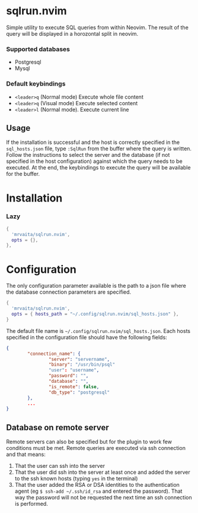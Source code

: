 # sqlrun.nvim
Simple utility to execute SQL queries from within Neovim. The result of the query will be displayed in a horozontal split
in neovim.
### Supported databases
* Postgresql
* Mysql
### Default keybindings
* `<leader>q` (Normal mode) Execute whole file content
* `<leader>q` (Visual mode) Execute selected content
* `<leader>l` (Normal mode). Execute current line
## Usage
If the installation is successful and the host is correctly specified in the `sql_hosts.json` file, type `:SqlRun` from
    the buffer where the query is written. Follow the instructions to select the server and the database
    (if not specified in the host configuration) against which the query needs to be executed.
    At the end, the keybindings to execute the query will be available for the buffer.
# Installation
### Lazy
```lua
{
  'mrvaita/sqlrun.nvim',
  opts = {},
},
```
# Configuration
The only configuration parameter available is the path to a json file where the database connection parameters are
specified.
```lua
{
  'mrvaita/sqlrun.nvim',
  opts = { hosts_path = "~/.config/sqlrun.nvim/sql_hosts.json" },
}
```
The default file name is `~/.config/sqlrun.nvim/sql_hosts.json`. Each hosts specified in the configuration file
should have the following fields:
```json
{
        "connection_name": {
                "server": "servername",
                "binary": "/usr/bin/psql"
                "user": "username",
                "password": "",
                "database": "",
                "is_remote": false,
                "db_type": "postgresql"
        },
        ...
}
```
## Database on remote server
Remote servers can also be specified but for the plugin to work few conditions must be met. Remote queries are
executed via ssh connection and that means:
1. That the user can ssh into the server
2. That the user did ssh into the server at least once and added the server to the ssh known hosts (typing `yes` in the terminal)
3. That the user added the RSA or DSA identities to the authentication agent (eg `$ ssh-add ~/.ssh/id_rsa` and entered the password).
That way the password will not be requested the next time an ssh connection is performed.
